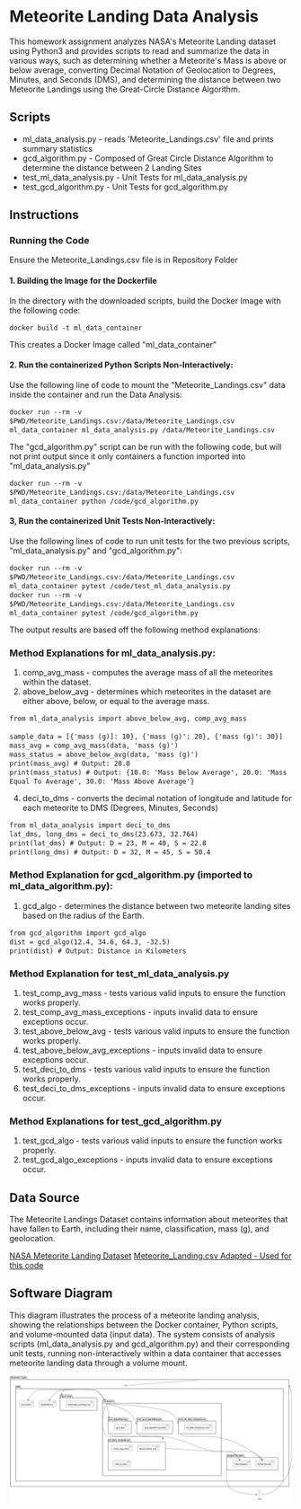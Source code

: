 # Meteorite Landing Data Analysis

This homework assignment analyzes NASA's Meteorite Landing dataset using Python3 and provides scripts to read and summarize the data in various ways, such as
determining whether a Meteorite's Mass is above or below average, converting Decimal Notation of Geolocation to Degrees, Minutes, and Seconds (DMS), and 
determining the distance between two Meteorite Landings using the Great-Circle Distance Algorithm.

## Scripts

- ml_data_analysis.py - reads 'Meteorite_Landings.csv' file and prints summary statistics
- gcd_algorithm.py - Composed of Great Circle Distance Algorithm to determine the distance between 2 Landing Sites
- test_ml_data_analysis.py - Unit Tests for ml_data_analysis.py
- test_gcd_algorithm.py - Unit Tests for gcd_algorithm.py

## Instructions

### Running the Code
Ensure the Meteorite_Landings.csv file is in Repository Folder

#### 1. Building the Image for the Dockerfile
In the directory with the downloaded scripts, build the Docker Image with the following code:
```
docker build -t ml_data_container
```
This creates a Docker Image called "ml_data_container"

#### 2. Run the containerized Python Scripts Non-Interactively:
Use the following line of code to mount the "Meteorite_Landings.csv" data inside the container and run the Data Analysis:
```
docker run --rm -v $PWD/Meteorite_Landings.csv:/data/Meteorite_Landings.csv ml_data_container ml_data_analysis.py /data/Meteorite_Landings.csv
```
The "gcd_algorithm.py" script can be run with the following code, but will not print output since it only containers a function imported into "ml_data_analysis.py"
```
docker run --rm -v $PWD/Meteorite_Landings.csv:/data/Meteorite_Landings.csv ml_data_container python /code/gcd_algorithm.py
```

#### 3, Run the containerized Unit Tests Non-Interactively:
Use the following lines of code to run unit tests for the two previous scripts, "ml_data_analysis.py" and "gcd_algorithm.py":
```
docker run --rm -v $PWD/Meteorite_Landings.csv:/data/Meteorite_Landings.csv ml_data_container pytest /code/test_ml_data_analysis.py
docker run --rm -v $PWD/Meteorite_Landings.csv:/data/Meteorite_Landings.csv ml_data_container pytest /code/gcd_algorithm.py
```

The output results are based off the following method explanations:

### Method Explanations for ml_data_analysis.py:
1. comp_avg_mass - computes the average mass of all the meteorites within the dataset.
2. above_below_avg - determines which meteorites in the dataset are either above, below, or equal to the average mass.
```
from ml_data_analysis import above_below_avg, comp_avg_mass

sample_data = [{'mass (g)]: 10}, {'mass (g)': 20}, {'mass (g)': 30}]
mass_avg = comp_avg_mass(data, 'mass (g)')
mass_status = above_below_avg(data, 'mass (g)')
print(mass_avg) # Output: 20.0
print(mass_status) # Output: {10.0: 'Mass Below Average', 20.0: 'Mass Equal To Average', 30.0: 'Mass Above Average'}
```
4. deci_to_dms - converts the decimal notation of longitude and latitude for each meteorite to DMS (Degrees, Minutes, Seconds)
```
from ml_data_analysis import deci_to_dms
lat_dms, long_dms = deci_to_dms(23.673, 32.764)
print(lat_dms) # Output: D = 23, M = 40, S = 22.8
print(long_dms) # Output: D = 32, M = 45, S = 50.4
```
### Method Explanation for gcd_algorithm.py (imported to ml_data_algorithm.py):
1. gcd_algo - determines the distance between two meteorite landing sites based on the radius of the Earth.
```
from gcd_algorithm import gcd_algo
dist = gcd_algo(12.4, 34.6, 64.3, -32.5)
print(dist) # Output: Distance in Kilometers
```
### Method Explanation for test_ml_data_analysis.py
1. test_comp_avg_mass - tests various valid inputs to ensure the function works properly.
2. test_comp_avg_mass_exceptions - inputs invalid data to ensure exceptions occur.
3. test_above_below_avg - tests various valid inputs to ensure the function works properly.
4. test_above_below_avg_exceptions - inputs invalid data to ensure exceptions occur.
5. test_deci_to_dms - tests various valid inputs to ensure the function works properly.
6. test_deci_to_dms_exceptions - inputs invalid data to ensure exceptions occur.

### Method Explanations for test_gcd_algorithm.py
1. test_gcd_algo - tests various valid inputs to ensure the function works properly.
2. test_gcd_algo_exceptions - inputs invalid data to ensure exceptions occur.

## Data Source

The Meteorite Landings Dataset contains information about meteorites that have fallen to Earth, including their name, classification, mass (g), and geolocation.

[NASA Meteorite Landing Dataset](https://data.nasa.gov/Space-Science/Meteorite-Landings/gh4g-9sfh/about_data)
[Meteorite_Landing.csv Adapted - Used for this code](https://github.com/TACC/coe-332-sp25/tree/main/docs/unit02/sample-data)

## Software Diagram
This diagram illustrates the process of a meteorite landing analysis, showing the relationships between the Docker container, Python scripts, and volume-mounted data (input data). The system consists of analysis scripts (ml_data_analysis.py and gcd_algorithm.py) and their corresponding unit tests, running non-interactively within a data container that accesses meteorite landing data through a volume mount.

![Software Diagram](diagram2.png)
